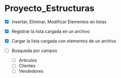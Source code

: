 # Proyecto_Estructuras

- [x] Insertar, Eliminar, Modificar Elementos en listas
- [x] Registrar la lista cargada en un archivo
- [x] Cargar la lista cargada con elementos de un archivo

- [ ] Busqueda por campos
    - [ ] Articulos
    - [ ] Clientes
    - [ ] Vendedores
